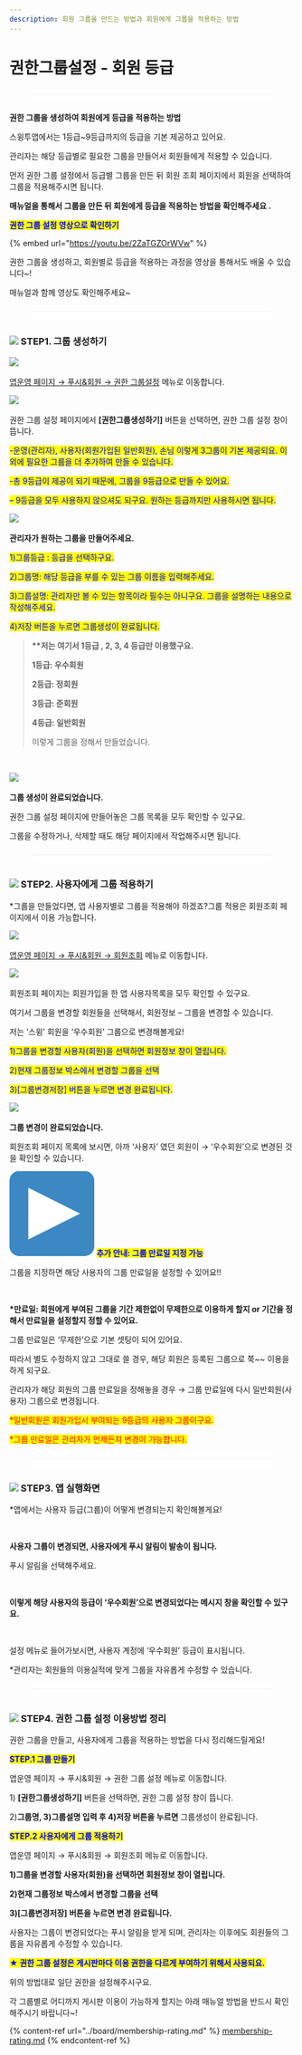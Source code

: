 ```yaml
---
description: 회원 그룹을 만드는 방법과 회원에게 그룹을 적용하는 방법
---
```


# 권한그룹설정 - 회원 등급

<figure><img src="../../../.gitbook/assets/구분선 (1).PNG" alt=""><figcaption></figcaption></figure>

**권한 그룹을 생성하여 회원에게 등급을 적용하는 방법**

스윙투앱에서는 1등급\~9등급까지의 등급을 기본 제공하고 있어요.

관리자는 해당 등급별로 필요한 그룹을 만들어서 회원들에게 적용할 수 있습니다.

먼저 권한 그룹 설정에서 등급별 그룹을 만든 뒤 회원 조회 페이지에서 회원을 선택하여 그룹을 적용해주시면 됩니다.

**매뉴얼을 통해서 그룹을 만든 뒤 회원에게 등급을 적용하는 방법을 확인해주세요 .**



<mark style="color:blue;">**권한 그룹 설정 영상으로 확인하기**</mark>

{% embed url="https://youtu.be/2ZaTGZOrWVw" %}

권한 그룹을 생성하고, 회원별로 등급을 적용하는 과정을 영상을 통해서도 배울 수 있습니다\~!

매뉴얼과 함께 영상도 확인해주세요\~



<figure><img src="../../../.gitbook/assets/구분선 (1).PNG" alt=""><figcaption></figcaption></figure>

### ![](https://wp.swing2app.co.kr/wp-content/uploads/2020/04/%EB%8B%A8%EB%9D%BD1-1.png) STEP1. 그룹 생성하기

![](https://wp.swing2app.co.kr/wp-content/uploads/2018/10/%EA%B6%8C%ED%95%9C-1.png)

[앱운영 페이지 → 푸시&회원 → 권한 그룹설정](https://www.swing2app.co.kr/view/group\_list) 메뉴로 이동합니다.



![](https://wp.swing2app.co.kr/wp-content/uploads/2018/10/2019.%EA%B6%8C%ED%95%9C%EA%B7%B8%EB%A3%B92.png)

권한 그룹 설정 페이지에서 **\[권한그룹생성하기]** 버튼을 선택하면, 권한 그룹 설정 창이 뜹니다.

<mark style="color:blue;">-운영(관리자), 사용자(회원가입된 일반회원), 손님 이렇게 3그룹이 기본 제공되요. 이외에 필요한 그룹을 더 추가하여 만들 수 있습니다.</mark>

<mark style="color:blue;">-총 9등급이 제공이 되기 때문에, 그룹을 9등급으로 만들 수 있어요.</mark>

<mark style="color:blue;">– 9등급을 모두 사용하지 않으셔도 되구요. 원하는 등급까지만 사용하시면 됩니다.</mark>



![](https://wp.swing2app.co.kr/wp-content/uploads/2018/10/2019.%EA%B6%8C%ED%95%9C%EA%B7%B8%EB%A3%B93.png)

**관리자가 원하는 그룹을 만들어주세요.**

<mark style="color:blue;">1)그룹등급 : 등급을 선택하구요.</mark>

<mark style="color:blue;">2)그룹명: 해당 등급을 부를 수 있는 그룹 이름을 입력해주세요.</mark>

<mark style="color:blue;">3)그룹설명: 관리자만 볼 수 있는 항목이라 필수는 아니구요. 그룹을 설명하는 내용으로 작성해주세요.</mark>

<mark style="color:blue;">4)저장 버튼을 누르면 그룹생성이 완료됩니다.</mark>

> **\*\*저는 여기서 1등급 , 2, 3, 4 등급만 이용했구요.**
>
> **1등급: 우수회원**
>
> **2등급: 정회원**
>
> **3등급: 준회원**
>
> **4등급: 일반회원**
>
> 이렇게 그룹을 정해서 만들었습니다.

​

![](https://wp.swing2app.co.kr/wp-content/uploads/2018/10/%EA%B6%8C%ED%95%9C%EA%B7%B8%EB%A3%B9.4.png)

**그룹 생성이 완료되었습니다.**

권한 그룹 설정 페이지에 만들어놓은 그룹 목록을 모두 확인할 수 있구요.

그룹을 수정하거나, 삭제할 때도 해당 페이지에서 작업해주시면 됩니다.

<figure><img src="../../../.gitbook/assets/구분선 (1).PNG" alt=""><figcaption></figcaption></figure>

### ![](https://wp.swing2app.co.kr/wp-content/uploads/2020/04/%EB%8B%A8%EB%9D%BD1-1.png) STEP2. 사용자에게 그룹 적용하기

\*그룹을 만들었다면, 앱 사용자별로 그룹을 적용해야 하겠죠?그룹 적용은 회원조회 페이지에서 이용 가능합니다.

![](https://wp.swing2app.co.kr/wp-content/uploads/2018/10/%ED%9A%8C%EC%9B%90%EC%A1%B0%ED%9A%8C.png)

[앱운영 페이지 → 푸시&회원 → 회원조회](https://www.swing2app.co.kr/view/member\_list) 메뉴로 이동합니다.



![](https://wp.swing2app.co.kr/wp-content/uploads/2018/10/%EA%B7%B8%EB%A3%B9%EB%B3%80%EA%B2%BD\_20.07.png)

회원조회 페이지는 회원가입을 한 앱 사용자목록을 모두 확인할 수 있구요.

여기서 그룹을 변경할 회원들을 선택해서, 회원정보 – 그룹을 변경할 수 있습니다.

저는 ‘스윙’ 회원을 ‘우수회원’ 그룹으로 변경해볼게요!

<mark style="color:blue;">1)그룹을 변경할 사용자(회원)을 선택하면 회원정보 창이 열립니다.</mark>

<mark style="color:blue;">2)현재 그룹정보 박스에서 변경할 그룹을 선택</mark>

<mark style="color:blue;">3)\[그룹변경저장] 버튼을 누르면 변경 완료됩니다.</mark>&#x20;



![](https://wp.swing2app.co.kr/wp-content/uploads/2018/10/%EA%B6%8C%ED%95%9C%EA%B7%B8%EB%A3%B97.png)

**그룹 변경이 완료되었습니다.**

회원조회 페이지 목록에 보시면, 아까 ‘사용자’ 였던 회원이 → ‘우수회원’으로 변경된 것을 확인할 수 있습니다.



<img src="../../../.gitbook/assets/image (9).png" alt="" data-size="line"> <mark style="color:blue;">**추가 안내: 그룹 만료일 지정 가능**</mark>

그룹을 지정하면 해당 사용자의 그룹 만료일을 설정할 수 있어요!!

<div align="left">

<img src="https://wp.swing2app.co.kr/wp-content/uploads/2018/10/%EA%B7%B8%EB%A3%B9%EB%B3%80%EA%B2%BD2_20.07.png" alt="">

</div>

**\*만료일: 회원에게 부여된 그룹을 기간 제한없이 무제한으로 이용하게 할지 or 기간을 정해서 만료일을 설정할지 정할 수 있어요.**

그룹 만료일은 ‘무제한’으로 기본 셋팅이 되어 있어요.

따라서 별도 수정하지 않고 그대로 쓸 경우,  해당 회원은 등록된 그룹으로  쭉\~\~ 이용을 하게 되구요.

관리자가 해당 회원의 그룹 만료일을 정해놓을 경우 → 그룹 만료일에 다시 일반회원(사용자) 그룹으로 변경됩니다.

<mark style="color:red;">\*일반회원은 회원가입시 부여되는 9등급의 사용자 그룹이구요.</mark>

<mark style="color:red;">\*그룹 만료일은 관리자가 언제든지 변경이 가능합니다.</mark>&#x20;

<figure><img src="../../../.gitbook/assets/구분선 (1).PNG" alt=""><figcaption></figcaption></figure>

### ![](https://wp.swing2app.co.kr/wp-content/uploads/2020/04/%EB%8B%A8%EB%9D%BD1-1.png) STEP3. 앱 실행화면

\*앱에서는 사용자 등급(그룹)이 어떻게 변경되는지 확인해볼게요!

<div align="left">

<img src="https://wp.swing2app.co.kr/wp-content/uploads/2018/10/%EA%B6%8C%ED%95%9C%EA%B7%B8%EB%A3%B98.png" alt="">

</div>

**사용자 그룹이 변경되면, 사용자에게 푸시 알림이 발송이 됩니다.**

푸시 알림을 선택해주세요.

<div align="left">

<img src="https://wp.swing2app.co.kr/wp-content/uploads/2018/10/%EA%B6%8C%ED%95%9C%EA%B7%B8%EB%A3%B99.png" alt="">

</div>

**이렇게 해당 사용자의 등급이 ‘우수회원’으로 변경되었다는 메시지 창을 확인할 수 있구요.**

<div align="left">

<img src="https://wp.swing2app.co.kr/wp-content/uploads/2018/10/%EA%B7%B8%EB%A3%B9%EB%B3%80%EA%B2%BD3_20.07.png" alt="">

</div>

설정 메뉴로 들어가보시면, 사용자 계정에 ‘우수회원’ 등급이 표시됩니다.

\*관리자는 회원들의 이용실적에 맞게 그룹을 자유롭게 수정할 수 있습니다.

<figure><img src="../../../.gitbook/assets/구분선 (1).PNG" alt=""><figcaption></figcaption></figure>

### ![](https://wp.swing2app.co.kr/wp-content/uploads/2020/04/%EB%8B%A8%EB%9D%BD1-e1611212616323.png) **STEP4.** 권한 그룹 설정 이용방법 정리

권한 그룹을 만들고, 사용자에게 그룹을 적용하는 방법을 다시 정리해드릴게요!



<mark style="color:blue;">**STEP.1 그룹 만들기**</mark>

앱운영 페이지 → 푸시&회원 → 권한 그룹 설정 메뉴로 이동합니다.

1\) **\[권한그룹생성하기]** 버튼을 선택하면, 권한 그룹 설정 창이 뜹니다.

2\)**그룹명, 3)그룹설명 입력 후 4)저장 버튼을 누르면** 그룹생성이 완료됩니다.



<mark style="color:blue;">**STEP.2 사용자에게 그룹 적용하기**</mark>

앱운영 페이지 → 푸시&회원 → 회원조회 메뉴로 이동합니다.

**1)그룹을 변경할 사용자(회원)을 선택하면 회원정보 창이 열립니다.**

**2)현재 그룹정보 박스에서 변경할 그룹을 선택**

**3)\[그룹변경저장] 버튼을 누르면 변경 완료됩니다.**&#x20;

사용자는 그룹이 변경되었다는 푸시 알림을 받게 되며, 관리자는 이후에도 회원들의 그룹을 자유롭게 수정할 수 있습니다.



<mark style="color:blue;">**★ 권한 그룹 설정은 게시판마다 이용 권한을 다르게 부여하기 위해서 사용되요.**</mark>

위의 방법대로 일단 권한을 설정해주시구요.

각 그룹별로 어디까지 게시판 이용이 가능하게 할지는 아래 매뉴얼 방법을 반드시 확인해주시기 바랍니다\~!

{% content-ref url="../board/membership-rating.md" %}
[membership-rating.md](../board/membership-rating.md)
{% endcontent-ref %}



